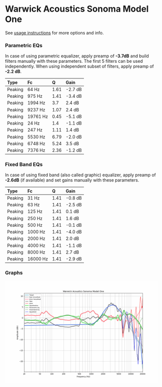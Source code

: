 # Warwick Acoustics Sonoma Model One
See [usage instructions](https://github.com/jaakkopasanen/AutoEq#usage) for more options and info.

### Parametric EQs
In case of using parametric equalizer, apply preamp of **-3.7dB** and build filters manually
with these parameters. The first 5 filters can be used independently.
When using independent subset of filters, apply preamp of **-2.2 dB**.

| Type    | Fc       |    Q | Gain    |
|:--------|:---------|:-----|:--------|
| Peaking | 64 Hz    | 1.61 | -2.7 dB |
| Peaking | 975 Hz   | 1.41 | -3.4 dB |
| Peaking | 1994 Hz  | 3.7  | 2.4 dB  |
| Peaking | 9237 Hz  | 1.07 | 2.4 dB  |
| Peaking | 19761 Hz | 0.45 | -5.1 dB |
| Peaking | 24 Hz    | 1.4  | -1.1 dB |
| Peaking | 247 Hz   | 1.11 | 1.4 dB  |
| Peaking | 5530 Hz  | 6.79 | -2.0 dB |
| Peaking | 6748 Hz  | 5.24 | 3.5 dB  |
| Peaking | 7376 Hz  | 2.36 | -1.2 dB |

### Fixed Band EQs
In case of using fixed band (also called graphic) equalizer, apply preamp of **-2.6dB**
(if available) and set gains manually with these parameters.

| Type    | Fc       |    Q | Gain    |
|:--------|:---------|:-----|:--------|
| Peaking | 31 Hz    | 1.41 | -0.8 dB |
| Peaking | 63 Hz    | 1.41 | -2.5 dB |
| Peaking | 125 Hz   | 1.41 | 0.1 dB  |
| Peaking | 250 Hz   | 1.41 | 1.6 dB  |
| Peaking | 500 Hz   | 1.41 | -0.1 dB |
| Peaking | 1000 Hz  | 1.41 | -4.0 dB |
| Peaking | 2000 Hz  | 1.41 | 2.0 dB  |
| Peaking | 4000 Hz  | 1.41 | -1.1 dB |
| Peaking | 8000 Hz  | 1.41 | 2.7 dB  |
| Peaking | 16000 Hz | 1.41 | -2.9 dB |

### Graphs
![](./Warwick%20Acoustics%20Sonoma%20Model%20One.png)